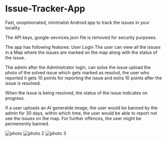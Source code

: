 # Issue-Tracker-App
Fast, unopinionated, minimalist Android app to track the issues in your locality

The API keys, google-sevvices.json file is removed for security purposes.

The app has following features:
User Login
The user can view all the issues in a Map where the issues are marked on the map along with the status of the issue.

The admin after the Administrator login, can solve the issue upload the photo of the solved issue which gets marked as resolvd, the user who reported it gets 10 points for reporting the issue and extra 10 points after the issue is resolved. 

When the issue is being resolved, the status of the issue indicates on progress. 

If a user uploads an AI generatde image, the user would be banned by the admin for 30 days, within which time, the user would be able to report not see the issues on the map. For further offences, the user might be permenently banned.

![photo](https://github.com/user-attachments/assets/baad82a1-fed2-485b-9fc0-6a82a9d2e9bb)
![photo 2](https://github.com/user-attachments/assets/98b324ba-a6ce-4250-9563-15e771cf6705)
![photo 3](https://github.com/user-attachments/assets/25595cf4-5580-4f2e-9a57-a424959e63a4)
